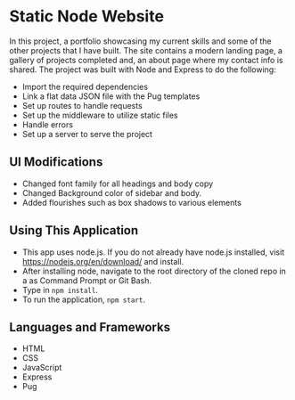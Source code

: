 # Static Node Website

In this project, a portfolio showcasing my current skills and some of the other projects that I have built.
The site contains a modern landing page, a gallery of projects completed and, an about page where my contact info is shared.
The project was built with Node and Express to do the following:

- Import the required dependencies
- Link a flat data JSON file with the Pug templates
- Set up routes to handle requests
- Set up the middleware to utilize static files
- Handle errors
- Set up a server to serve the project

## UI Modifications

- Changed font family for all headings and body copy
- Changed Background color of sidebar and body.
- Added flourishes such as box shadows to various elements

## Using This Application

- This app uses node.js. If you do not already have node.js installed, visit <https://nodejs.org/en/download/> and install.
- After installing node, navigate to the root directory of the cloned repo in a as Command Prompt or Git Bash.
- Type in `npm install`.
- To run the application, `npm start`.

## Languages and Frameworks

- HTML
- CSS
- JavaScript
- Express
- Pug
